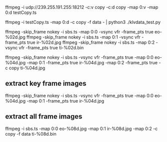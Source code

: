 ffmpeg -i udp://239.255.191.255:18212 -c:v copy -c:d copy -map 0:v -map 0:d testCopy.ts

ffmpeg -i testCopy.ts -map 0:d -c copy -f data - | python3 ./klvdata_test.py

ffmpeg -skip_frame nokey -i sbs.ts -map 0:0 -vsync vfr -frame_pts true eo-%02d.jpg
ffmpeg -skip_frame nokey -i sbs.ts -map 0:1 -vsync vfr -frame_pts true ir-%02d.jpg
ffmpeg -skip_frame nokey -i sbs.ts -map 0:2 -vsync vfr -frame_pts true ti-%02d.bin

ffmpeg -skip_frame nokey -i sbs.ts -vsync vfr -frame_pts true -map 0:0 eo-%04d.jpg -map 0:1 -frame_pts true ir-%04d.jpg -map 0:2 -frame_pts true -c copy ti-%04d.jpg

## extract key frame images
ffmpeg -skip_frame nokey -i sbs.ts -vsync vfr -frame_pts true -map 0:0 eo-%04d.jpg -map 0:1 -frame_pts true ir-%04d.jpg

## extract all frame images
ffmpeg -i sbs.ts -map 0:0 eo-%08d.jpg -map 0:1 ir-%08d.jpg -map 0:2 -c copy -f data ti-%08d.bin
